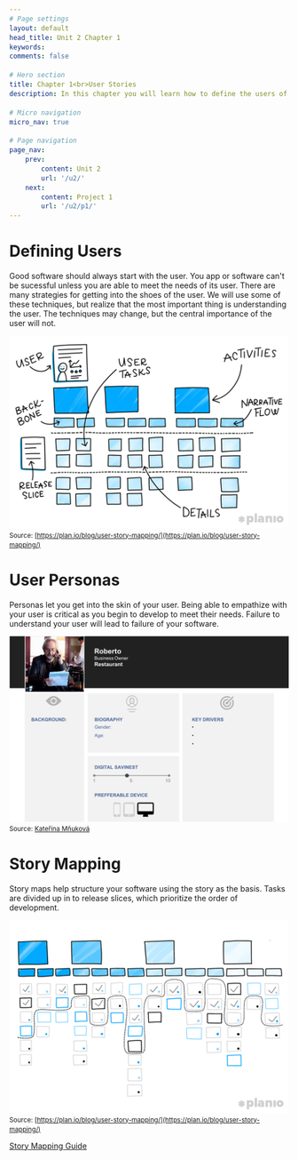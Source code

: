```yaml
---
# Page settings
layout: default
head_title: Unit 2 Chapter 1
keywords:
comments: false

# Hero section
title: Chapter 1<br>User Stories
description: In this chapter you will learn how to define the users of your app and set the requirements for the software based on their stories.

# Micro navigation
micro_nav: true

# Page navigation
page_nav:
    prev:
        content: Unit 2
        url: '/u2/'
    next:
        content: Project 1
        url: '/u2/p1/'
---
```


# Defining Users
Good software should always start with the user. You app or software can't be sucessful unless you are able to meet the needs of its user. There are many strategies for getting into the shoes of the user. We will use some of these techniques, but realize that the most important thing is understanding the user. The techniques may change, but the central importance of the user will not.

![User Story Mapping](user-stories.png)
<small>Source: [https://plan.io/blog/user-story-mapping/](https://plan.io/blog/user-story-mapping/)</small>

# User Personas
Personas let you get into the skin of your user. Being able to empathize with your user is critical as you begin to develop to meet their needs. Failure to understand your user will lead to failure of your software.

![User Persona Template](persona.png)
<small>Source: [Kateřina Mňuková](https://medium.com/@katerina_mnuk/user-story-mapping-tips-and-tricks-dea4e2ffbae4)</small>

# Story Mapping

Story maps help structure your software using the story as the basis. Tasks are divided up in to release slices, which prioritize the order of development.

![Full User Map Example](full-user-story-map.png)
<small>Source: [https://plan.io/blog/user-story-mapping/](https://plan.io/blog/user-story-mapping/)</small>

<a href="story_mapping.pdf" class="btn btn--dark btn--rounded" >Story Mapping Guide</a>
